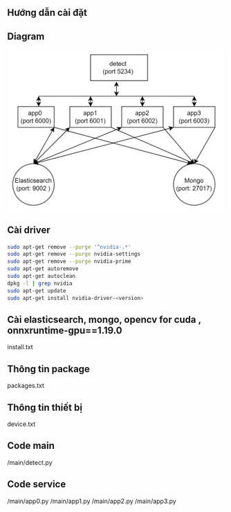 
## Hướng dẫn cài đặt

## Diagram
![Diagram](diagram.jpg)

## Cài driver 
```sh
sudo apt-get remove --purge '^nvidia-.*'
sudo apt-get remove --purge nvidia-settings
sudo apt-get remove --purge nvidia-prime
sudo apt-get autoremove
sudo apt-get autoclean
dpkg -l | grep nvidia
sudo apt-get update
sudo apt-get install nvidia-driver-<version>
```


## Cài elasticsearch, mongo, opencv for cuda , onnxruntime-gpu==1.19.0 
install.txt

## Thông tin package   
packages.txt 

## Thông tin thiết bị 
device.txt

## Code main 
  /main/detect.py 

## Code service 
  /main/app0.py 
  /main/app1.py
  /main/app2.py
  /main/app3.py




               
                                            


